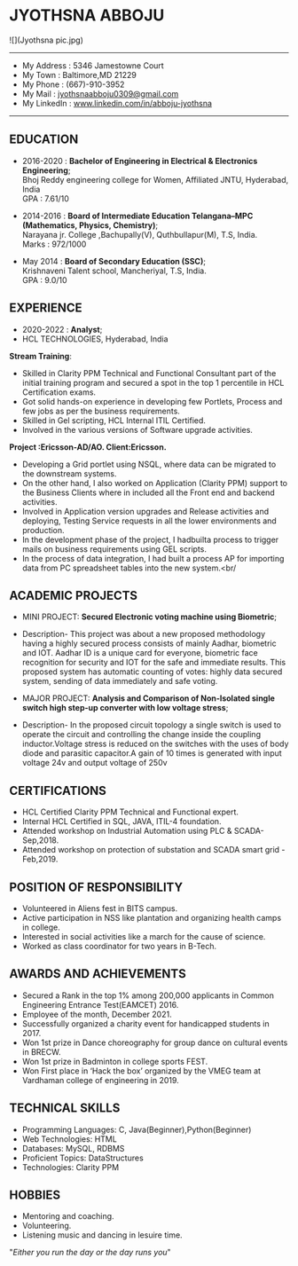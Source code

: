 JYOTHSNA ABBOJU
============
![](Jyothsna pic.jpg)

-------------------     ----------------------------
- My Address            :  5346 Jamestowne Court<br />
- My Town               :  Baltimore,MD 21229<br />
- My Phone              :  (667)-910-3952<br />
- My Mail               :  jyothsnaabboju0309@gmail.com<br />
- My LinkedIn           :  www.linkedin.com/in/abboju-jyothsna
-------------------     ----------------------------

EDUCATION
---------

- 2016-2020 : **Bachelor of Engineering in Electrical & Electronics Engineering**; <br/>
Bhoj Reddy engineering college for Women, Affiliated JNTU, Hyderabad, India<br/>
GPA : 7.61/10

- 2014-2016 : **Board of Intermediate Education Telangana–MPC (Mathematics, Physics, Chemistry)**; <br/>
Narayana jr. College ,Bachupally(V), Quthbullapur(M), T.S, India. <br/>
Marks : 972/1000

- May 2014 : **Board of Secondary Education (SSC)**; <br/>
Krishnaveni Talent school, Mancheriyal, T.S, India.  <br/>
GPA : 9.0/10

EXPERIENCE
---------

- 2020-2022 : **Analyst**; <br/>
- HCL TECHNOLOGIES, Hyderabad, India<br/> 

**Stream Training**:<br/>
- Skilled in Clarity PPM Technical and Functional Consultant part of the initial training program and secured a spot in the top 1 percentile in HCL Certification exams.<br/>
- Got solid hands-on experience in developing few Portlets, Process and few jobs as per the business requirements.<br/>
- Skilled in Gel scripting, HCL Internal ITIL Certified.<br/>
- Involved in the various versions of Software upgrade activities.<br/>

**Project :Ericsson-AD/AO. Client:Ericsson.** <br/>
- Developing a Grid portlet using NSQL, where data can be migrated to the downstream systems.<br/>
- On the other hand, I also worked on Application (Clarity PPM) support to the Business Clients where in included all the Front end and backend activities.<br/> 
- Involved in Application version upgrades and Release activities and deploying, Testing Service requests in all the lower environments and production.<br/>
- In the development phase of the project, I hadbuilta process to trigger mails on business requirements using GEL scripts.<br/>
- In the process of data integration, I had built a process AP for importing data from PC spreadsheet tables into the new system.<br/

ACADEMIC PROJECTS
---------

- MINI PROJECT: **Secured Electronic voting machine using Biometric**; <br/>
- Description- This project was about a new proposed methodology having a highly secured process consists of mainly Aadhar, biometric and IOT. Aadhar ID is a unique card for everyone, biometric face recognition for security and IOT for the safe and immediate results. This proposed system has automatic counting of votes: highly data secured system, sending of data immediately and safe voting.

- MAJOR PROJECT: **Analysis and Comparison of Non-Isolated single switch high step-up converter with low voltage stress**; <br/>
- Description- In the proposed circuit topology a single switch is used to operate the circuit and controlling the change inside the coupling inductor.Voltage stress is reduced on the switches with the uses of body diode and parasitic capacitor.A gain of 10 times is generated with input voltage 24v and output voltage of 250v

CERTIFICATIONS
---------

- HCL Certified Clarity PPM Technical and Functional expert.<br/>
- Internal HCL Certified in SQL, JAVA, ITIL-4 foundation.<br/>
- Attended workshop on Industrial Automation using PLC & SCADA-Sep,2018.<br/>
- Attended workshop on protection of substation and SCADA smart grid -Feb,2019.<br/>

POSITION OF RESPONSIBILITY
---------

- Volunteered in Aliens fest in BITS campus.<br/>
- Active participation in NSS like plantation and organizing health camps in college.<br/> 
- Interested in social activities like a march for the cause of science.<br/>
- Worked as class coordinator for two years in B-Tech.<br/>

AWARDS AND ACHIEVEMENTS
---------

- Secured a Rank in the top 1% among 200,000 applicants in Common Engineering Entrance Test(EAMCET) 2016.<br/>
- Employee of the month, December 2021.<br/>
- Successfully organized a charity event for handicapped students in 2017.<br/>
- Won 1st prize in Dance choreography for group dance on cultural events in BRECW.<br/>
- Won 1st prize in Badminton in college sports FEST.<br/>
- Won First place in ‘Hack the box’ organized by the VMEG team at Vardhaman college of engineering in 2019.<br/>


TECHNICAL SKILLS
---------

- Programming Languages:	C, Java(Beginner),Python(Beginner)<br/>
- Web Technologies: HTML<br/>
- Databases: MySQL, RDBMS<br/>
- Proficient Topics:	DataStructures<br/>
- Technologies: Clarity PPM<br/>

HOBBIES
---------

- Mentoring and coaching.<br/>
- Volunteering.<br/>
- Listening music and dancing in lesuire time.<br/>

"*Either you run the day or the day runs you*"
